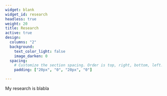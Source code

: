 ```yaml
---
widget: blank
widget_id: research
headless: true
weight: 20
title: Research
active: true
design:
  columns: "2"
  background:
    text_color_light: false
    image_darken: 0
  spacing:
    # Customize the section spacing. Order is top, right, bottom, left.
    padding: ["20px", "0", "20px", "0"]

---
```


My research is blabla
